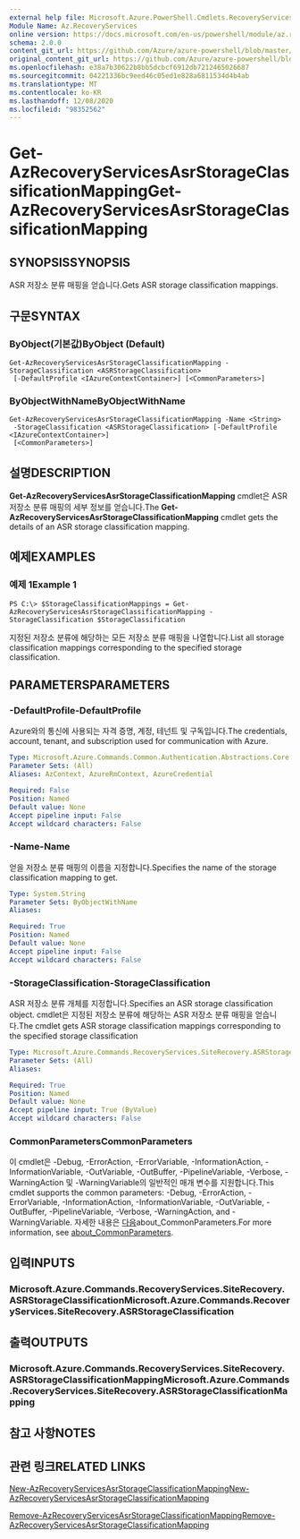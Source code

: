 ```yaml
---
external help file: Microsoft.Azure.PowerShell.Cmdlets.RecoveryServices.SiteRecovery.dll-Help.xml
Module Name: Az.RecoveryServices
online version: https://docs.microsoft.com/en-us/powershell/module/az.recoveryservices/get-azrecoveryservicesasrstorageclassificationmapping
schema: 2.0.0
content_git_url: https://github.com/Azure/azure-powershell/blob/master/src/RecoveryServices/RecoveryServices/help/Get-AzRecoveryServicesAsrStorageClassificationMapping.md
original_content_git_url: https://github.com/Azure/azure-powershell/blob/master/src/RecoveryServices/RecoveryServices/help/Get-AzRecoveryServicesAsrStorageClassificationMapping.md
ms.openlocfilehash: e38a7b30622b8bb5dcbcf6912db7212465026687
ms.sourcegitcommit: 04221336bc9eed46c05ed1e828a6811534d4b4ab
ms.translationtype: MT
ms.contentlocale: ko-KR
ms.lasthandoff: 12/08/2020
ms.locfileid: "98352562"
---
```

# <span data-ttu-id="94179-101">Get-AzRecoveryServicesAsrStorageClassificationMapping</span><span class="sxs-lookup"><span data-stu-id="94179-101">Get-AzRecoveryServicesAsrStorageClassificationMapping</span></span>

## <span data-ttu-id="94179-102">SYNOPSIS</span><span class="sxs-lookup"><span data-stu-id="94179-102">SYNOPSIS</span></span>
<span data-ttu-id="94179-103">ASR 저장소 분류 매핑을 얻습니다.</span><span class="sxs-lookup"><span data-stu-id="94179-103">Gets ASR storage classification mappings.</span></span>

## <span data-ttu-id="94179-104">구문</span><span class="sxs-lookup"><span data-stu-id="94179-104">SYNTAX</span></span>

### <span data-ttu-id="94179-105">ByObject(기본값)</span><span class="sxs-lookup"><span data-stu-id="94179-105">ByObject (Default)</span></span>
```
Get-AzRecoveryServicesAsrStorageClassificationMapping -StorageClassification <ASRStorageClassification>
 [-DefaultProfile <IAzureContextContainer>] [<CommonParameters>]
```

### <span data-ttu-id="94179-106">ByObjectWithName</span><span class="sxs-lookup"><span data-stu-id="94179-106">ByObjectWithName</span></span>
```
Get-AzRecoveryServicesAsrStorageClassificationMapping -Name <String>
 -StorageClassification <ASRStorageClassification> [-DefaultProfile <IAzureContextContainer>]
 [<CommonParameters>]
```

## <span data-ttu-id="94179-107">설명</span><span class="sxs-lookup"><span data-stu-id="94179-107">DESCRIPTION</span></span>
<span data-ttu-id="94179-108">**Get-AzRecoveryServicesAsrStorageClassificationMapping** cmdlet은 ASR 저장소 분류 매핑의 세부 정보를 얻습니다.</span><span class="sxs-lookup"><span data-stu-id="94179-108">The **Get-AzRecoveryServicesAsrStorageClassificationMapping** cmdlet gets the details of an ASR storage classification mapping.</span></span>

## <span data-ttu-id="94179-109">예제</span><span class="sxs-lookup"><span data-stu-id="94179-109">EXAMPLES</span></span>

### <span data-ttu-id="94179-110">예제 1</span><span class="sxs-lookup"><span data-stu-id="94179-110">Example 1</span></span>
```
PS C:\> $StorageClassificationMappings = Get-AzRecoveryServicesAsrStorageClassificationMapping -StorageClassification $StorageClassification
```

<span data-ttu-id="94179-111">지정된 저장소 분류에 해당하는 모든 저장소 분류 매핑을 나열합니다.</span><span class="sxs-lookup"><span data-stu-id="94179-111">List all storage classification mappings corresponding to the specified storage classification.</span></span>

## <span data-ttu-id="94179-112">PARAMETERS</span><span class="sxs-lookup"><span data-stu-id="94179-112">PARAMETERS</span></span>

### <span data-ttu-id="94179-113">-DefaultProfile</span><span class="sxs-lookup"><span data-stu-id="94179-113">-DefaultProfile</span></span>
<span data-ttu-id="94179-114">Azure와의 통신에 사용되는 자격 증명, 계정, 테넌트 및 구독입니다.</span><span class="sxs-lookup"><span data-stu-id="94179-114">The credentials, account, tenant, and subscription used for communication with Azure.</span></span>


```yaml
Type: Microsoft.Azure.Commands.Common.Authentication.Abstractions.Core.IAzureContextContainer
Parameter Sets: (All)
Aliases: AzContext, AzureRmContext, AzureCredential

Required: False
Position: Named
Default value: None
Accept pipeline input: False
Accept wildcard characters: False
```

### <span data-ttu-id="94179-115">-Name</span><span class="sxs-lookup"><span data-stu-id="94179-115">-Name</span></span>
<span data-ttu-id="94179-116">얻을 저장소 분류 매핑의 이름을 지정합니다.</span><span class="sxs-lookup"><span data-stu-id="94179-116">Specifies the name of the storage classification mapping to get.</span></span>

```yaml
Type: System.String
Parameter Sets: ByObjectWithName
Aliases:

Required: True
Position: Named
Default value: None
Accept pipeline input: False
Accept wildcard characters: False
```

### <span data-ttu-id="94179-117">-StorageClassification</span><span class="sxs-lookup"><span data-stu-id="94179-117">-StorageClassification</span></span>
<span data-ttu-id="94179-118">ASR 저장소 분류 개체를 지정합니다.</span><span class="sxs-lookup"><span data-stu-id="94179-118">Specifies an ASR storage classification object.</span></span> <span data-ttu-id="94179-119">cmdlet은 지정된 저장소 분류에 해당하는 ASR 저장소 분류 매핑을 얻습니다.</span><span class="sxs-lookup"><span data-stu-id="94179-119">The cmdlet gets ASR storage classification mappings corresponding to the specified storage classification</span></span> 

```yaml
Type: Microsoft.Azure.Commands.RecoveryServices.SiteRecovery.ASRStorageClassification
Parameter Sets: (All)
Aliases:

Required: True
Position: Named
Default value: None
Accept pipeline input: True (ByValue)
Accept wildcard characters: False
```

### <span data-ttu-id="94179-120">CommonParameters</span><span class="sxs-lookup"><span data-stu-id="94179-120">CommonParameters</span></span>
<span data-ttu-id="94179-121">이 cmdlet은 -Debug, -ErrorAction, -ErrorVariable, -InformationAction, -InformationVariable, -OutVariable, -OutBuffer, -PipelineVariable, -Verbose, -WarningAction 및 -WarningVariable의 일반적인 매개 변수를 지원합니다.</span><span class="sxs-lookup"><span data-stu-id="94179-121">This cmdlet supports the common parameters: -Debug, -ErrorAction, -ErrorVariable, -InformationAction, -InformationVariable, -OutVariable, -OutBuffer, -PipelineVariable, -Verbose, -WarningAction, and -WarningVariable.</span></span> <span data-ttu-id="94179-122">자세한 내용은 [다음](http://go.microsoft.com/fwlink/?LinkID=113216)about_CommonParameters.</span><span class="sxs-lookup"><span data-stu-id="94179-122">For more information, see [about_CommonParameters](http://go.microsoft.com/fwlink/?LinkID=113216).</span></span>

## <span data-ttu-id="94179-123">입력</span><span class="sxs-lookup"><span data-stu-id="94179-123">INPUTS</span></span>

### <span data-ttu-id="94179-124">Microsoft.Azure.Commands.RecoveryServices.SiteRecovery.ASRStorageClassification</span><span class="sxs-lookup"><span data-stu-id="94179-124">Microsoft.Azure.Commands.RecoveryServices.SiteRecovery.ASRStorageClassification</span></span>

## <span data-ttu-id="94179-125">출력</span><span class="sxs-lookup"><span data-stu-id="94179-125">OUTPUTS</span></span>

### <span data-ttu-id="94179-126">Microsoft.Azure.Commands.RecoveryServices.SiteRecovery.ASRStorageClassificationMapping</span><span class="sxs-lookup"><span data-stu-id="94179-126">Microsoft.Azure.Commands.RecoveryServices.SiteRecovery.ASRStorageClassificationMapping</span></span>

## <span data-ttu-id="94179-127">참고 사항</span><span class="sxs-lookup"><span data-stu-id="94179-127">NOTES</span></span>

## <span data-ttu-id="94179-128">관련 링크</span><span class="sxs-lookup"><span data-stu-id="94179-128">RELATED LINKS</span></span>

[<span data-ttu-id="94179-129">New-AzRecoveryServicesAsrStorageClassificationMapping</span><span class="sxs-lookup"><span data-stu-id="94179-129">New-AzRecoveryServicesAsrStorageClassificationMapping</span></span>](./New-AzRecoveryServicesAsrStorageClassificationMapping.md)

[<span data-ttu-id="94179-130">Remove-AzRecoveryServicesAsrStorageClassificationMapping</span><span class="sxs-lookup"><span data-stu-id="94179-130">Remove-AzRecoveryServicesAsrStorageClassificationMapping</span></span>](./Remove-AzRecoveryServicesAsrStorageClassificationMapping.md)
